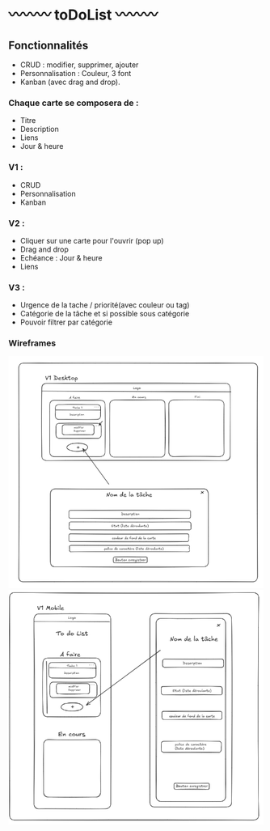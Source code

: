 # 〰〰〰 toDoList 〰〰〰

## Fonctionnalités
- CRUD : modifier, supprimer, ajouter
- Personnalisation : Couleur, 3 font
- Kanban (avec drag and drop). 

### Chaque carte se composera de :
- Titre
- Description
- Liens
- Jour & heure


### V1 : 
- CRUD
- Personnalisation
- Kanban


### V2 : 
- Cliquer sur une carte pour l'ouvrir (pop up)
- Drag and drop
- Echéance : Jour & heure
- Liens


### V3 : 
- Urgence de la tache / priorité(avec couleur ou tag)
- Catégorie de la tâche et si possible sous catégorie
- Pouvoir filtrer par catégorie

### Wireframes

![Wireframe v1 Desktop](/public/wireframes/WF%20desktop%20V1.png)
![Wireframe v1 Mobile](/public/wireframes/WF%20mobile%20V1.png)
